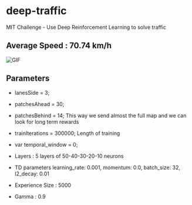 # deep-traffic
MIT Challenge - Use Deep Reinforcement Learning to solve traffic

## Average Speed : 70.74 km/h
![GIF](https://github.com/Jeremy26/deep-traffic/blob/master/ezgif-5-7def545e65f1.gif)

## Parameters
* lanesSide = 3;
* patchesAhead = 30;
* patchesBehind = 14;
This way we send almost the full map and we can look for long term rewards

* trainIterations = 300000;
Length of training

* var temporal_window = 0;

* Layers : 5 layers of 50-40-30-20-10 neurons

* TD parameters
    learning_rate: 0.001,
    momentum: 0.0,
    batch_size: 32,
    l2_decay: 0.01
    
    
* Experience Size : 5000

* Gamma : 0.9
